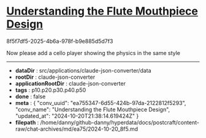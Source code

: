 # [Understanding the Flute Mouthpiece Design](https://claude.ai/chat/ea755347-6d55-424b-97da-2122812f5293)

8f5f7df5-2025-4b6a-978f-b9e885d5d7f3

Now please add a cello player showing the physics in the same style

---

* **dataDir** : src/applications/claude-json-converter/data
* **rootDir** : claude-json-converter
* **applicationRootDir** : claude-json-converter
* **tags** : p10.p20.p30.p40.p50
* **done** : false
* **meta** : {
  "conv_uuid": "ea755347-6d55-424b-97da-2122812f5293",
  "conv_name": "Understanding the Flute Mouthpiece Design",
  "updated_at": "2024-10-20T21:38:14.619424Z"
}
* **filepath** : /home/danny/github-danny/hyperdata/docs/postcraft/content-raw/chat-archives/md/ea75/2024-10-20_8f5.md